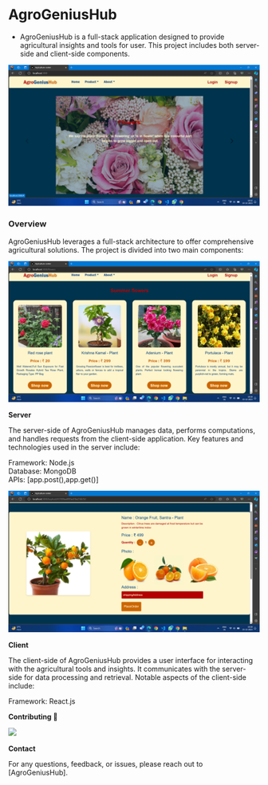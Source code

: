 
# AgroGeniusHub

- AgroGeniusHub is a full-stack application designed to provide agricultural insights and tools for user. This project includes both server-side and client-side components.

<img src="./Screenshot (622).png" />

### Overview

AgroGeniusHub leverages a full-stack architecture to offer comprehensive agricultural solutions. The project is divided into two main components:

<img src="./Screenshot (626).png" />

 **Server**

The server-side of AgroGeniusHub manages data, performs computations, and handles requests from the client-side application. Key features and technologies used in the server include:

Framework: Node.js<br/>
Database: MongoDB<br/>
APIs: [app.post(),app.get()]

<img src="./Screenshot (627).png" />

**Client**

The client-side of AgroGeniusHub provides a user interface for interacting with the agricultural tools and insights. It communicates with the server-side for data processing and retrieval. Notable aspects of the client-side include:

Framework: React.js

**Contributing 🔗**

<a href="https://github.com/achalkatkar/agriculture-center/graphs/contributors">
  <img src="https://contrib.rocks/image?repo=achalkatkar/agriculture-center" />
</a>



**Contact**

For any questions, feedback, or issues, please reach out to [AgroGeniusHub].

